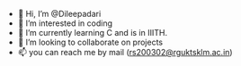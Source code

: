 - 👋 Hi, I’m @Dileepadari
- 👀 I’m interested in coding
- 🌱 I’m currently learning C and is in IIITH.
- 💞️ I’m looking to collaborate on projects 
- 📫 you can reach me by mail (rs200302@rguktsklm.ac.in)

<!---
Dileepadari/Dileepadari is a ✨ special ✨ repository because its `README.md` (this file) appears on your GitHub profile.
You can click the Preview link to take a look at your changes.
--->
